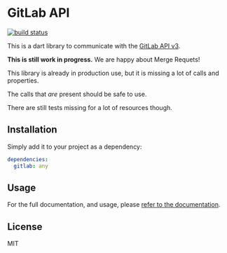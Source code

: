 # GitLab API

[![build status](https://gitlab.com/exitlive/gitlab-dart/badges/master/build.svg)](https://gitlab.com/exitlive/gitlab-dart/commits/master)

This is a dart library to communicate with the [GitLab API v3](https://docs.gitlab.com/ee/api/README.html).

**This is still work in progress.** We are happy about Merge Requets!

This library is already in production use, but it is missing a lot of calls and properties.

The calls that *are* present should be safe to use.

There are still tests missing for a lot of resources though.

## Installation

Simply add it to your project as a dependency:

```yaml
dependencies:
  gitlab: any
```

## Usage

For the full documentation, and usage, please
[refer to the documentation](http://exitlive.gitlab.io/gitlab-dart/exitlive.gitlab/exitlive.gitlab-library.html).

## License

MIT